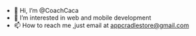 - 👋 Hi, I’m @CoachCaca 
- 👀 I’m interested in web and mobile development
- 📫 How to reach me ,just email at appcradlestore@gmail.com

<!---
CoachCaca/CoachCaca is a ✨ special ✨ repository because its `README.md` (this file) appears on your GitHub profile.
You can click the Preview link to take a look at your changes.
--->
